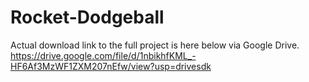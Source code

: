 # Rocket-Dodgeball


Actual download link to the full project is here below via Google Drive.
https://drive.google.com/file/d/1nbikhfKML_-HF6Af3MzWF1ZXM207nEfw/view?usp=drivesdk
